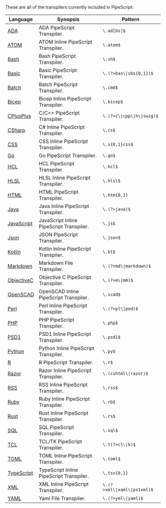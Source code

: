 These are all of the transpilers currently included in PipeScript:



|Language                                                  |Synopsis                                |Pattern                         |
|----------------------------------------------------------|----------------------------------------|--------------------------------|
|[ADA](Transpilers/Inline/Inline.ADA.psx.ps1)              |ADA PipeScript Transpiler.              |```\.ad[bs]$```                 |
|[ATOM](Transpilers/Inline/Inline.ATOM.psx.ps1)            |ATOM Inline PipeScript Transpiler.      |```\.atom$```                   |
|[Bash](Transpilers/Inline/Inline.Bash.psx.ps1)            |Bash PipeScript Transpiler.             |```\.sh$```                     |
|[Basic](Transpilers/Inline/Inline.Basic.psx.ps1)          |Basic PipeScript Transpiler.            |```\.(?>bas\\|vbs{0,1})$```     |
|[Batch](Transpilers/Inline/Inline.Batch.psx.ps1)          |Batch PipeScript Transpiler.            |```\.cmd$```                    |
|[Bicep](Transpilers/Inline/Inline.Bicep.psx.ps1)          |Bicep Inline PipeScript Transpiler.     |```\.bicep$```                  |
|[CPlusPlus](Transpilers/Inline/Inline.CPlusPlus.psx.ps1)  |C/C++ PipeScript Transpiler.            |```\.(?>c\\|cpp\\|h\\|swig)$``` |
|[CSharp](Transpilers/Inline/Inline.CSharp.psx.ps1)        |C# Inline PipeScript Transpiler.        |```\.cs$```                     |
|[CSS](Transpilers/Inline/Inline.CSS.psx.ps1)              |CSS Inline PipeScript Transpiler.       |```\.s{0,1}css$```              |
|[Go](Transpilers/Inline/Inline.Go.psx.ps1)                |Go PipeScript Transpiler.               |```\.go$```                     |
|[HCL](Transpilers/Inline/Inline.HCL.psx.ps1)              |HCL PipeScript Transpiler.              |```\.hcl$```                    |
|[HLSL](Transpilers/Inline/Inline.HLSL.psx.ps1)            |HLSL Inline PipeScript Transpiler.      |```\.hlsl$```                   |
|[HTML](Transpilers/Inline/Inline.HTML.psx.ps1)            |HTML PipeScript Transpiler.             |```\.htm{0,1}```                |
|[Java](Transpilers/Inline/Inline.Java.psx.ps1)            |Java Inline PipeScript Transpiler.      |```\.(?>java)$```               |
|[JavaScript](Transpilers/Inline/Inline.JavaScript.psx.ps1)|JavaScript Inline PipeScript Transpiler.|```\.js$```                     |
|[Json](Transpilers/Inline/Inline.Json.psx.ps1)            |JSON PipeScript Transpiler.             |```\.json$```                   |
|[Kotlin](Transpilers/Inline/Inline.Kotlin.psx.ps1)        |Kotlin Inline PipeScript Transpiler.    |```\.kt$```                     |
|[Markdown](Transpilers/Inline/Inline.Markdown.psx.ps1)    |Markdown File Transpiler.               |```\.(?>md\\|markdown)$```      |
|[ObjectiveC](Transpilers/Inline/Inline.ObjectiveC.psx.ps1)|Objective C PipeScript Transpiler.      |```\.(?>m\\|mm)$```             |
|[OpenSCAD](Transpilers/Inline/Inline.OpenSCAD.psx.ps1)    |OpenSCAD Inline PipeScript Transpiler.  |```\.scad$```                   |
|[Perl](Transpilers/Inline/Inline.Perl.psx.ps1)            |Perl Inline PipeScript Transpiler.      |```\.(?>pl\\|pod)$```           |
|[PHP](Transpilers/Inline/Inline.PHP.psx.ps1)              |PHP PipeScript Transpiler.              |```\.php$```                    |
|[PSD1](Transpilers/Inline/Inline.PSD1.psx.ps1)            |PSD1 Inline PipeScript Transpiler.      |```\.psd1$```                   |
|[Python](Transpilers/Inline/Inline.Python.psx.ps1)        |Python Inline PipeScript Transpiler.    |```\.py$```                     |
|[R](Transpilers/Inline/Inline.R.psx.ps1)                  |R PipeScript Transpiler.                |```\.r$```                      |
|[Razor](Transpilers/Inline/Inline.Razor.psx.ps1)          |Razor Inline PipeScript Transpiler.     |```\.(cshtml\\|razor)$```       |
|[RSS](Transpilers/Inline/Inline.RSS.psx.ps1)              |RSS Inline PipeScript Transpiler.       |```\.rss$```                    |
|[Ruby](Transpilers/Inline/Inline.Ruby.psx.ps1)            |Ruby Inline PipeScript Transpiler.      |```\.rb$```                     |
|[Rust](Transpilers/Inline/Inline.Rust.psx.ps1)            |Rust Inline PipeScript Transpiler.      |```\.rs$```                     |
|[SQL](Transpilers/Inline/Inline.SQL.psx.ps1)              |SQL PipeScript Transpiler.              |```\.sql$```                    |
|[TCL](Transpilers/Inline/Inline.TCL.psx.ps1)              |TCL/TK PipeScript Transpiler.           |```\.t(?>cl\\|k)$```            |
|[TOML](Transpilers/Inline/Inline.TOML.psx.ps1)            |TOML Inline PipeScript Transpiler.      |```\.toml$```                   |
|[TypeScript](Transpilers/Inline/Inline.TypeScript.psx.ps1)|TypeScript Inline PipeScript Transpiler.|```\.tsx{0,1}```                |
|[XML](Transpilers/Inline/Inline.XML.psx.ps1)              |XML Inline PipeScript Transpiler.       |```\.(?>xml\\|xaml\\|ps1xml)$```|
|[YAML](Transpilers/Inline/Inline.YAML.psx.ps1)            |Yaml File Transpiler.                   |```\.(?>yml\\|yaml)$```         |




